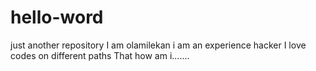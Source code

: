 # hello-word
just another repository
I am olamilekan i am an experience hacker
I love codes on different paths
That how am i.......
